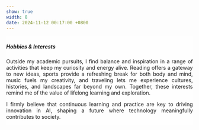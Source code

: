 ```yaml
---
show: true
width: 8
date: 2024-11-12 00:17:00 +0800
---
```

<div>
  <img data-src="{{ 'assets/images/covers/cover1.jpg' | relative_url }}" class="lazy w-100 rounded-sm">

  <div class="card-img-overlay" style="overflow: scroll; background: rgb(255,255,255,0.8)">
    <h5 class="card-title"><i class="fa-solid fa-earth-asia"></i> Hobbies & Interests</h5>
    <section style="text-align: justify;">
      <p class="card-text">
     Outside my academic pursuits, I find balance and inspiration in a range of activities that keep my curiosity and energy alive. Reading offers a gateway to new ideas, sports provide a refreshing break for both body and mind, music fuels my creativity, and traveling lets me experience cultures, histories, and landscapes far beyond my own. Together, these interests remind me of the value of lifelong learning and exploration.
      </p>
    </section>
    <section style="text-align: justify;">
        <p>
            I firmly believe that continuous learning and practice are key to driving innovation in AI, shaping a future where technology meaningfully contributes to society.
        </p>
    </section>
    <!-- <p class="card-text">
      {% raw %}
      <code>&lt;img data-src=&quot;[Image URL]&quot; class=&quot;lazy w-100 rounded-sm&quot; src=&quot;{{ '/assets/images/empty_300x200.png' | relative_url }}&quot;&gt;</code>
      {% endraw %}
    </p> -->
  </div>
</div>
